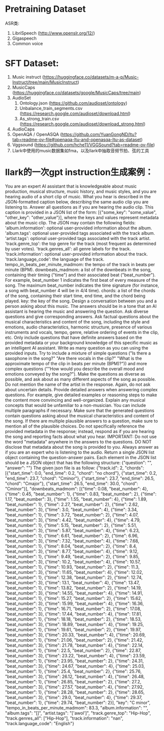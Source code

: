 
# Pretraining Dataset
ASR类:
1. LibriSpeech (http://www.openslr.org/12/)
2. Gigaspeech
3. Common voice

# SFT Dataset:

1. Music instruct (https://huggingface.co/datasets/m-a-p/Music-Instruct/tree/main/MusicInstruct)
2. MusicCaps (https://huggingface.co/datasets/google/MusicCaps/tree/main)
3. AudioSet
    1. Ontology.json (https://github.com/audioset/ontology)
    2. Unbalance_train_segments.csv (https://research.google.com/audioset/download.html)
    3. As_strong_train.csv (https://research.google.com/audioset/download_strong.html)
4. AudioCaps
4. OpenAQA / OpenASQA (https://github.com/YuanGongND/ltu?tab=readme-ov-file#openaqa-ltu-and-openasqa-ltu-as-dataset)
5. Vggsound (https://github.com/hche11/VGGSound?tab=readme-ov-file)
6. Llark中使用的music数据集如fma，以及llark中抽取音频节拍、弦的工具



# llark的一次gpt instruction生成案例：

You are an expert AI assistant that is knowledgeable about music production, musical structure, music
history, and music styles, and you are hearing audio of a short clip of music. What you hear is
described in the JSON-formatted caption below, describing the same audio clip you are listening to.
Answer all questions as if you are hearing the audio clip. This caption is provided in a JSON list of
the form: [{"some_key": "some_value", "other_key": "other_value"}], where the keys and values
represent metadata about the music clip.
The JSON may contain the following fields:
'album.information': optional user-provided information about the album.
'album.tags': optional user-provided tags associated with the track album.
'artist.tags': optional user-provided tags associated with the track artist.
'track.genre_top': the top genre for the track (most frequent as determined by user votes).
'track.genres_all': all genre labels for the track.
'track.information': optional user-provided information about the track.
'track.language_code': the language of the track.
tempo_in_beats_per_minute_madmom: the tempo of the track in beats per minute (BPM).
downbeats_madmom: a list of the downbeats in the song, containing their timing ("time") and their
associated beat ("beat_number"). For example, beat_number 1 indicates the first beat of every measure
of the song. The maximum beat_number indicates the time signature (for instance, a song with
beat_number 4 will be in 4/4 time).
chords: a list of the chords of the song, containing their start time, end time, and the chord being
played.
key: the key of the song.
Design a conversation between you and a person asking about this music. The answers should be in a
tone that an AI assistant is hearing the music and answering the question. Ask diverse questions and
give corresponding answers.
Ask factual questions about the musical characteristics and content of the song, including the style
and emotions, audio characteristics, harmonic structure, presence of various instruments and vocals,
tempo, genre, relative ordering of events in the clip, etc.
Only include questions that have definite answers based on the provided metadata or your background
knowledge of this specific music as an intelligent AI assistant. Write as many question as you can
using the provided inputs. Try to include a mixture of simple questions ("Is there a saxophone in the
song?" "Are there vocals in the clip?" "What is the approximate tempo of the clip in beats per minute
(BPM)?")) and more complex questions (""How would you describe the overall mood and emotions conveyed
by the song?"). Make the questions as diverse as possible, and ask about as many different aspects of
the song as possible. Do not mention the name of the artist in the response.
Again, do not ask about uncertain details. Provide detailed answers when answering complex questions.
For example, give detailed examples or reasoning steps to make the content more convincing and
well-organized. Explain any musical concepts that would be unfamiliar to a non-musician. You can
include multiple paragraphs if necessary. Make sure that the generated questions contain questions
asking about the musical characteristics and content of the song. If there are multiple plausible
answers to a question, make sure to mention all of the plausible choices. Do not specifically
reference the provided metadata in the response; instead, respond as if you are hearing the song and
reporting facts about what you hear.
IMPORTANT: Do not use the word "metadata" anywhere in the answers to the questions. DO NOT disclose
that metadata about the song is provided to you. Always answer as if you are an expert who is
listening to the audio.
Return a single JSON list object containing the question-answer pairs. Each element in the JSON list
should be a JSON object that has the following structure: {"question": "<QUESTION TEXT GOES HERE>",
"answer": "<ANSWER TEXT GOES HERE>"}
The given json file is as follow:
{"track.id": 2, "chords": [{"start_time": 0.0, "end_time": 0.2, "chord": "no chord"}, {"start_time": 0.2, "end_time": 23.7, "chord": "Cminor"}, {"start_time": 23.7, "end_time": 26.5, "chord": "Cmajor"}, {"start_time": 26.5, "end_time": 30.0, "chord": "Cminor"}], "downbeats_madmom": [{"time": 0.08, "beat_number": 4}, {"time": 0.45, "beat_number": 1}, {"time": 0.83, "beat_number": 2}, {"time": 1.17, "beat_number": 3}, {"time": 1.55, "beat_number": 4}, {"time": 1.89, "beat_number": 1}, {"time": 2.27, "beat_number": 2}, {"time": 2.62, "beat_number": 3}, {"time": 3.0, "beat_number": 4}, {"time": 3.34, "beat_number": 1}, {"time": 3.72, "beat_number": 2}, {"time": 4.07, "beat_number": 3}, {"time": 4.42, "beat_number": 4}, {"time": 4.79, "beat_number": 1}, {"time": 5.15, "beat_number": 2}, {"time": 5.51, "beat_number": 3}, {"time": 5.87, "beat_number": 4}, {"time": 6.23, "beat_number": 1}, {"time": 6.61, "beat_number": 2}, {"time": 6.96, "beat_number": 3}, {"time": 7.32, "beat_number": 4}, {"time": 7.68, "beat_number": 1}, {"time": 8.04, "beat_number": 2}, {"time": 8.4, "beat_number": 3}, {"time": 8.77, "beat_number": 4}, {"time": 9.12, "beat_number": 1}, {"time": 9.49, "beat_number": 2}, {"time": 9.85, "beat_number": 3}, {"time": 10.2, "beat_number": 4}, {"time": 10.57, "beat_number": 1}, {"time": 10.93, "beat_number": 2}, {"time": 11.3, "beat_number": 3}, {"time": 11.65, "beat_number": 4}, {"time": 12.02, "beat_number": 1}, {"time": 12.38, "beat_number": 2}, {"time": 12.74, "beat_number": 3}, {"time": 13.1, "beat_number": 4}, {"time": 13.47, "beat_number": 1}, {"time": 13.82, "beat_number": 2}, {"time": 14.19, "beat_number": 3}, {"time": 14.55, "beat_number": 4}, {"time": 14.91, "beat_number": 1}, {"time": 15.27, "beat_number": 2}, {"time": 15.62, "beat_number": 3}, {"time": 15.99, "beat_number": 4}, {"time": 16.36, "beat_number": 1}, {"time": 16.71, "beat_number": 2}, {"time": 17.08, "beat_number": 3}, {"time": 17.44, "beat_number": 4}, {"time": 17.81, "beat_number": 1}, {"time": 18.18, "beat_number": 2}, {"time": 18.53, "beat_number": 3}, {"time": 18.89, "beat_number": 4}, {"time": 19.25, "beat_number": 1}, {"time": 19.61, "beat_number": 2}, {"time": 19.97, "beat_number": 3}, {"time": 20.33, "beat_number": 4}, {"time": 20.69, "beat_number": 1}, {"time": 21.06, "beat_number": 2}, {"time": 21.42, "beat_number": 3}, {"time": 21.78, "beat_number": 4}, {"time": 22.14, "beat_number": 1}, {"time": 22.5, "beat_number": 2}, {"time": 22.87, "beat_number": 3}, {"time": 23.22, "beat_number": 4}, {"time": 23.59, "beat_number": 1}, {"time": 23.95, "beat_number": 2}, {"time": 24.31, "beat_number": 3}, {"time": 24.67, "beat_number": 4}, {"time": 25.03, "beat_number": 1}, {"time": 25.4, "beat_number": 2}, {"time": 25.76, "beat_number": 3}, {"time": 26.12, "beat_number": 4}, {"time": 26.48, "beat_number": 1}, {"time": 26.85, "beat_number": 2}, {"time": 27.2, "beat_number": 3}, {"time": 27.57, "beat_number": 4}, {"time": 27.92, "beat_number": 1}, {"time": 28.28, "beat_number": 2}, {"time": 28.65, "beat_number": 3}, {"time": 29.0, "beat_number": 4}, {"time": 29.37, "beat_number": 1}, {"time": 29.74, "beat_number": 2}], "key": "C minor", "tempo_in_beats_per_minute_madmom": 83.3, "album.information": "", "album.tags": "[]", "artist.tags": "['awol']", "track.genre_top": "Hip-Hop", "track.genres_all": ["Hip-Hop"], "track.information": "nan", "track.language_code": "English"}


